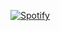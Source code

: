 

[![Spotify](https://github-readme-alikaner.vercel.app//api/spotify)](https://open.spotify.com/user/AliKaner)



